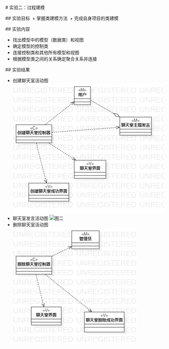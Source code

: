 # 实验二：过程建模

## 实验目标
 + 掌握类建模方法
 + 完成自身项目的类建模

## 实验内容
 + 找出模型中的模型（数据类）和视图
 + 确定模型的控制类
 + 连接控制类和其他所有模型和视图
 + 根据模型类之间的关系确定聚合关系并连接

## 实验结果
 + 创建聊天室活动图
![图一](./lab4_创建聊天室.jpg)
 + 聊天室发言活动图
![图二](./lab4_聊天室中发言.jpg)
 + 删除聊天室活动图
![图三](./lab4_删除聊天室.jpg)